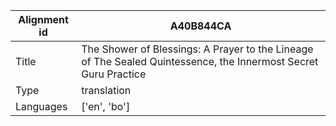 |Alignment id | A40B844CA
| --- | --- 
|Title | The Shower of Blessings: A Prayer to the Lineage of The Sealed Quintessence, the Innermost Secret Guru Practice 
|Type | translation
|Languages | ['en', 'bo']